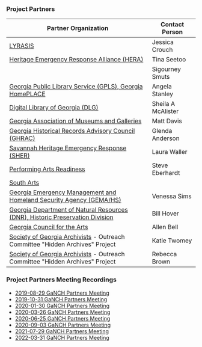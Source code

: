### Project Partners
| Partner Organization | Contact Person |
| --- | --- |
| [LYRASIS](https://www.lyrasis.org/Leadership/Pages/Catalyst-Fund.aspx) | Jessica Crouch |
| [Heritage Emergency Response Alliance (HERA)](https://heraatlanta.wordpress.com/) | Tina Seetoo | 
| | Sigourney Smuts | 
| [Georgia Public Library Service (GPLS), Georgia HomePLACE](https://georgialibraries.org/) | Angela Stanley |
| [Digital Library of Georgia (DLG)](https://dlg.usg.edu/) | Sheila A McAlister |
| [Georgia Association of Museums and Galleries](http://www.gamg.org/)| Matt Davis | 
| [Georgia Historical Records Advisory Council (GHRAC)](https://www.georgiaarchives.org/ghrac) | Glenda Anderson | 
| [Savannah Heritage Emergency Response (SHER)](https://sheronline.info/) | Laura Waller | 
| [Performing Arts Readiness](https://performingartsreadiness.org/) | Steve Eberhardt | 
| [South Arts](https://www.southarts.org/) |  | 
| [Georgia Emergency Management and Homeland Security Agency (GEMA/HS)](https://gema.georgia.gov/) | Venessa Sims | 
| [Georgia Department of Natural Resources (DNR), Historic Preservation Division](https://georgiashpo.org/) | Bill Hover | 
| [Georgia Council for the Arts](http://gaarts.org/) | Allen Bell |
| [Society of Georgia Archivists](https://soga.wildapricot.org/) - Outreach Committee "Hidden Archives" Project| Katie Twomey |
| [Society of Georgia Archivists](https://soga.wildapricot.org/) - Outreach Committee "Hidden Archives" Project| Rebecca Brown |

### Project Partners Meeting Recordings
* [2019-08-29 GaNCH Partners Meeting](https://archive.org/details/2019-08-29_ganch_partners_meeting)
* [2019-10-31 GaNCH Partners Meeting](https://archive.org/details/2019-10-31_GaNCH_Partners_Meeting)
* [2020-01-30 GaNCH Partners Meeting](https://archive.org/details/2020-01-30_GaNCH_Partners_Meeting)
* [2020-03-26 GaNCH Partners Meeting](https://archive.org/details/2020-03-26_GaNCH_Partners_Meeting)
* [2020-06-25 GaNCH Partners Meeting](https://archive.org/details/2020-06-25_GaNCH_Project_Partners_Meeting)
* [2020-09-03 GaNCH Partners Meeting](https://archive.org/details/2020-09-03-ganch-partners-meeting)
* [2021-07-29 GaNCH Partners Meeting](https://archive.org/details/2021-07-29-ganch-partners-meeting)
* [2022-03-31 GaNCH Partners Meeting](https://archive.org/details/2022-03-31-ganch-project-partners-meeting)
